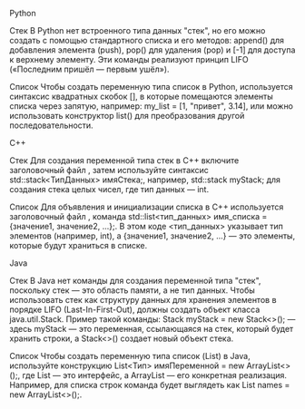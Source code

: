 Python 

Стек 
В Python нет встроенного типа данных "стек", но его можно создать с помощью стандартного списка и его методов: append() для добавления элемента (push), pop() для удаления (pop) и [-1] для доступа к верхнему элементу. Эти команды реализуют принцип LIFO («Последним пришёл — первым ушёл»). 

Список
Чтобы создать переменную типа список в Python, используется синтаксис квадратных скобок [], в которые помещаются элементы списка через запятую, например: my_list = [1, "привет", 3.14], или можно использовать конструктор list() для преобразования другой последовательности.

C++

Стек
Для создания переменной типа стек в C++ включите заголовочный файл <stack>, затем используйте синтаксис std::stack<ТипДанных> имяСтека;, например, std::stack<int> myStack; для создания стека целых чисел, где тип данных — int.

Список
Для объявления и инициализации списка в C++ используется заголовочный файл <list>, команда std::list<тип_данных> имя_списка = {значение1, значение2, ...};. В этом коде <тип_данных> указывает тип элементов (например, int), а {значение1, значение2, ...} — это элементы, которые будут храниться в списке. 

Java

Стек
В Java нет команды для создания переменной типа "стек", поскольку стек — это область памяти, а не тип данных. Чтобы использовать стек как структуру данных для хранения элементов в порядке LIFO (Last-In-First-Out), должны создать объект класса java.util.Stack. Пример такой команды: Stack<String> myStack = new Stack<>(); — здесь myStack — это переменная, ссылающаяся на стек, который будет хранить строки, а Stack<>() создает новый объект стека. 

Список
Чтобы создать переменную типа список (List) в Java, используйте конструкцию List<Тип> имяПеременной = new ArrayList<>();, где List — это интерфейс, а ArrayList — его конкретная реализация. Например, для списка строк команда будет выглядеть как List<String> names = new ArrayList<>();.
